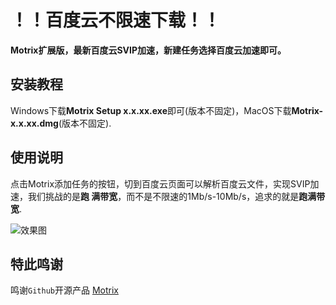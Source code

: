 # ！！百度云不限速下载！！

**Motrix扩展版，最新百度云SVIP加速，新建任务选择百度云加速即可。**

## 安装教程

Windows下载**Motrix Setup x.x.xx.exe**即可(版本不固定)，MacOS下载**Motrix-x.x.xx.dmg**(版本不固定).

## 使用说明

点击Motrix添加任务的按钮，切到百度云页面可以解析百度云文件，实现SVIP加速，我们挑战的是**跑
满带宽**，而不是不限速的1Mb/s-10Mb/s，追求的就是**跑满带宽**.

![效果图](https://images.gitee.com/uploads/images/2020/1202/130025_22776d30_8394411.gif)

## 特此鸣谢

鸣谢`Github`开源产品 [Motrix](https://github.com/agalwood/Motrix)
